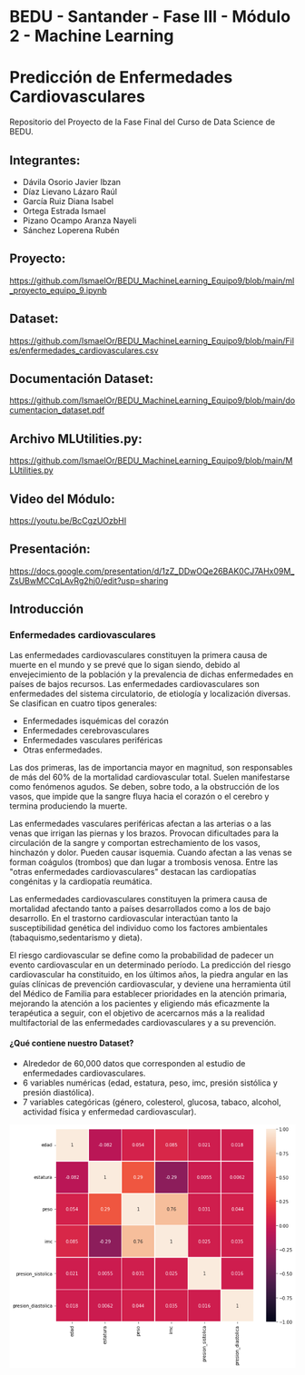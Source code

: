 # BEDU - Santander - Fase III - Módulo 2 - Machine Learning
# **Predicción de Enfermedades Cardiovasculares**

Repositorio del Proyecto de la Fase Final del Curso de Data Science de BEDU.

## Integrantes:
- Dávila Osorio Javier Ibzan 
- Díaz Lievano Lázaro Raúl
- García Ruiz Diana Isabel
- Ortega Estrada Ismael
- Pizano Ocampo Aranza Nayeli
- Sánchez Loperena Rubén

## Proyecto:
https://github.com/IsmaelOr/BEDU_MachineLearning_Equipo9/blob/main/ml_proyecto_equipo_9.ipynb

## Dataset:
https://github.com/IsmaelOr/BEDU_MachineLearning_Equipo9/blob/main/Files/enfermedades_cardiovasculares.csv

## Documentación Dataset:
https://github.com/IsmaelOr/BEDU_MachineLearning_Equipo9/blob/main/documentacion_dataset.pdf

## Archivo MLUtilities.py:
https://github.com/IsmaelOr/BEDU_MachineLearning_Equipo9/blob/main/MLUtilities.py

## Video del Módulo:
https://youtu.be/BcCgzUOzbHI

## Presentación:
https://docs.google.com/presentation/d/1zZ_DDwOQe26BAK0CJ7AHx09M_ZsUBwMCCqLAvRg2hj0/edit?usp=sharing

## Introducción
### **Enfermedades cardiovasculares**
Las enfermedades cardiovasculares constituyen la primera causa de muerte en el mundo y se prevé que lo sigan siendo, debido al envejecimiento de la población y la prevalencia de dichas enfermedades en países de bajos recursos. Las enfermedades cardiovasculares son enfermedades del sistema circulatorio, de etiología y localización diversas. Se clasifican en cuatro tipos generales:
* Enfermedades isquémicas del corazón 
* Enfermedades cerebrovasculares 
* Enfermedades vasculares periféricas 
* Otras enfermedades. 

Las dos primeras, las de importancia mayor en magnitud, son responsables de más del 60% de la mortalidad cardiovascular total. Suelen manifestarse como fenómenos agudos. Se deben, sobre todo, a la obstrucción de los vasos, que impide que la sangre fluya hacia el corazón o el cerebro y termina produciendo la muerte.

Las enfermedades vasculares periféricas afectan a las arterias o a las venas que irrigan las piernas y los brazos. Provocan dificultades para la circulación de la sangre y comportan estrechamiento de los vasos, hinchazón y dolor. Pueden causar isquemia. Cuando afectan a las venas se forman coágulos (trombos) que dan
lugar a trombosis venosa.
Entre las "otras enfermedades cardiovasculares" destacan las cardiopatías congénitas y la cardiopatía reumática.

Las enfermedades cardiovasculares constituyen la primera causa de mortalidad afectando tanto a países desarrollados como a los de bajo desarrollo. En el trastorno cardiovascular interactúan tanto la susceptibilidad genética del individuo como los factores ambientales (tabaquismo,sedentarismo y dieta).

El riesgo cardiovascular se define como la probabilidad de padecer un evento cardiovascular en un determinado período. La predicción del riesgo cardiovascular ha constituido, en los últimos años, la piedra angular en las guías clínicas de prevención cardiovascular, y deviene una herramienta útil del Médico de Familia para establecer prioridades en la atención primaria, mejorando la atención a los pacientes y eligiendo más eficazmente la terapéutica a seguir, con el objetivo de acercarnos más a la realidad multifactorial de las enfermedades cardiovasculares y a su prevención.

#### ¿Qué contiene nuestro Dataset?
* Alrededor de 60,000 datos que corresponden al estudio de enfermedades cardiovasculares.
* 6 variables numéricas (edad, estatura, peso, imc, presión sistólica y presión diastólica).
* 7 variables categóricas (género, colesterol, glucosa, tabaco, alcohol, actividad física y enfermedad cardiovascular).

<p><img src="https://raw.githubusercontent.com/IsmaelOr/BEDU_MachineLearning_Equipo9/main/Files/descarga.png" align="center"/></p>

